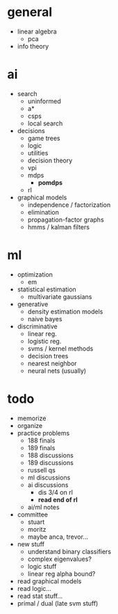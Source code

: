 # general

- linear algebra
  - pca
- info theory

# ai

- search
  - uninformed
  - a*
  - csps
  - local search
- decisions
  - game trees
  - logic
  - utilities
  - decision theory
  - vpi
  - mdps
    - **pomdps**
  - rl
- graphical models
  - independence / factorization
  - elimination
  - propagation-factor graphs
  - hmms / kalman filters

# ml

- optimization
  - em
- statistical estimation
  - multivariate gaussians
- generative
  - density estimation models
  - naive bayes
- discriminative
  - linear reg.
  - logistic reg.
  - svms / kernel methods
  - decision trees
  - nearest neighbor
  - neural nets (usually)

# todo

- memorize 
- organize
- practice problems
  - 188 finals
  - 189 finals
  - 188 discussions
  - 189 discussions
  - russell qs
  - ml discussions
  - ai discussions
    - dis 3/4 on rl
    - **read end of rl**
  - ai/ml notes
- committee
  - stuart
  - moritz
  - maybe anca, trevor...
- new stuff
  - understand binary classifiers
  - complex eigenvalues?
  - logic stuff
  - linear reg alpha bound?
- read graphical models
- read logic...
- read stat stuff...
- primal / dual (late svm stuff)